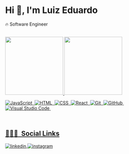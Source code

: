 <h1 align="left">Hi 👋, I'm Luiz Eduardo</h1>

🔥 Software Engineer<br>

<br>

<div align="left">
  <a href="https://github.com/luizeduardofs">
  <img height="185em" src="https://github-readme-stats.vercel.app/api?username=luizeduardofs&show_icons=true&theme=outrun&include_all_commits=true&count_private=true"/>
  <img height="185em" src="https://github-readme-stats.vercel.app/api/top-langs/?username=luizeduardofs&layout=compact&langs_count=7&theme=outrun"/>
</div>
  
![JavaScript](https://img.shields.io/badge/-JavaScript-f0db4f?style=for-the-badge)&nbsp;
![HTML](https://img.shields.io/badge/-HTML-e34f26?style=for-the-badge)&nbsp;
![CSS](https://img.shields.io/badge/-CSS-1471b6?style=for-the-badge)&nbsp;
![React](https://img.shields.io/badge/-React-62dafb?style=for-the-badge)&nbsp;
![Git](https://img.shields.io/badge/-Git-f34f28?style=for-the-badge)&nbsp;
![GitHub](https://img.shields.io/badge/-GitHub-100e0f?style=for-the-badge)&nbsp;
![Visual Studio Code](https://img.shields.io/badge/-Visual%20Studio%20Code-0065a9?style=for-the-badge)&nbsp;


<br>

## 🧑🏾‍🦱 &nbsp;Social Links

<a href="https://www.linkedin.com/in/luizeduardofsilva/" target="_blank">
  <img align="center" src="https://img.shields.io/badge/Luiz Eduardo F. Silva-141338?style=for-the-badge&logo=linkedin&logoColor=white" alt="linkedin"/>
</a>
<a href="https://www.instagram.com/luiz.eduardo.fs/" target="_blank">
 <img align="center" src="https://img.shields.io/badge/luiz.eduardo.fs-141338?style=for-the-badge&logo=instagram&logoColor=white" alt="instagram"/>
</a>
